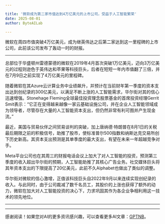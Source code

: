 ```yaml
---

title: '微软成为第二家市值达到4万亿美元的上市公司，受益于人工智能繁荣'
date: 2025-08-01
author: ByteAILab

---
```


微软在周四市值突破4万亿美元，成为继英伟达之后第二家达到这一里程碑的上市公司，此前该公司发布了轰动一时的财报。

---
总部位于华盛顿州雷德蒙德的微软在2019年4月首次突破1万亿美元，迈向3万亿美元的过程则逊色于英伟达和苹果等科技巨头，后者在短短一年内市值翻了三倍，并在7月9日之前实现了4万亿美元的里程碑。

随着微软在其Azure云计算业务中业绩飙升，并预计在当前财年第一季度的资本支出达到创纪录的300亿美元，以满足不断上涨的人工智能需求，华尔街对其的信心迅速增强。Stonehage Fleming全球最佳投资理念股票基金的首席投资经理Gerrit Smit表示：“它正在变得越来越像一家云基础设施公司，并在企业人工智能领域成为领导者，尽管存在大量的人工智能资本支出，但仍然非常有利可图并产生现金流。”

最近，美国与贸易伙伴之间贸易谈判的突破，加上唐纳德·特朗普在8月1日的关税最后期限之前的积极信号，助推了股市，使标准普尔500指数和纳斯达克交易所创下历史新高。其资本支出预测是其单季度的最大支出，有望在未来一年超越竞争对手。

Meta平台公司也在其周三的财报电话会议上加大了对人工智能的投资，预测第三季度的收入超出华尔街的预期，人工智能助推了其核心广告业务。社交媒体巨头将其年资本支出的下限提高了20亿美元，此前不久Alphabet也做出了类似的调整。

华尔街对微软的信心激增，正值该科技巨头自2022年9月以来连续实现创纪录的收入。与此同时，由于公司裁减了数千名员工，其股价的上涨也获得了额外的动力，微软在加大对人工智能投资的决心下，力求巩固其作为各企业争相利用这一技术的领先地位。

---
---
感谢阅读！如果您对AI的更多资讯感兴趣，可以查看更多AI文章：[GPTNB](https://gptnb.com)。